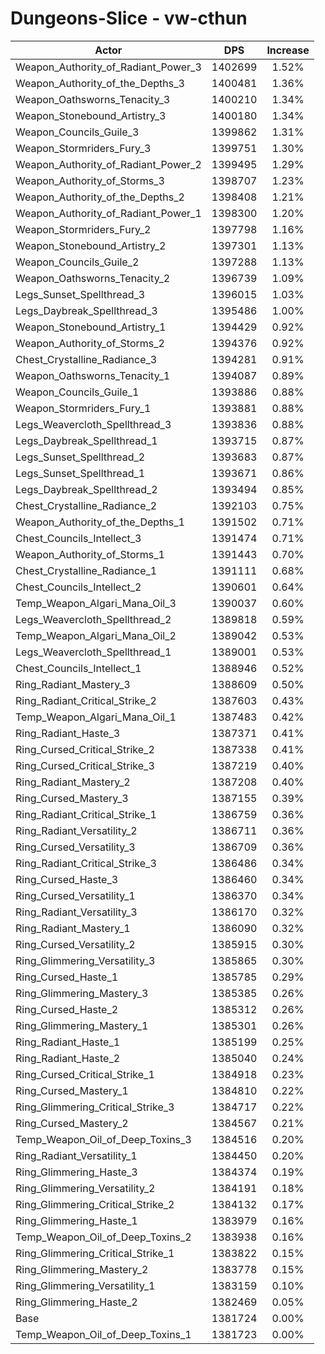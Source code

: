# Dungeons-Slice - vw-cthun
| Actor | DPS | Increase |
|---|:---:|:---:|
|Weapon_Authority_of_Radiant_Power_3|1402699|1.52%|
|Weapon_Authority_of_the_Depths_3|1400481|1.36%|
|Weapon_Oathsworns_Tenacity_3|1400210|1.34%|
|Weapon_Stonebound_Artistry_3|1400180|1.34%|
|Weapon_Councils_Guile_3|1399862|1.31%|
|Weapon_Stormriders_Fury_3|1399751|1.30%|
|Weapon_Authority_of_Radiant_Power_2|1399495|1.29%|
|Weapon_Authority_of_Storms_3|1398707|1.23%|
|Weapon_Authority_of_the_Depths_2|1398408|1.21%|
|Weapon_Authority_of_Radiant_Power_1|1398300|1.20%|
|Weapon_Stormriders_Fury_2|1397798|1.16%|
|Weapon_Stonebound_Artistry_2|1397301|1.13%|
|Weapon_Councils_Guile_2|1397288|1.13%|
|Weapon_Oathsworns_Tenacity_2|1396739|1.09%|
|Legs_Sunset_Spellthread_3|1396015|1.03%|
|Legs_Daybreak_Spellthread_3|1395486|1.00%|
|Weapon_Stonebound_Artistry_1|1394429|0.92%|
|Weapon_Authority_of_Storms_2|1394376|0.92%|
|Chest_Crystalline_Radiance_3|1394281|0.91%|
|Weapon_Oathsworns_Tenacity_1|1394087|0.89%|
|Weapon_Councils_Guile_1|1393886|0.88%|
|Weapon_Stormriders_Fury_1|1393881|0.88%|
|Legs_Weavercloth_Spellthread_3|1393836|0.88%|
|Legs_Daybreak_Spellthread_1|1393715|0.87%|
|Legs_Sunset_Spellthread_2|1393683|0.87%|
|Legs_Sunset_Spellthread_1|1393671|0.86%|
|Legs_Daybreak_Spellthread_2|1393494|0.85%|
|Chest_Crystalline_Radiance_2|1392103|0.75%|
|Weapon_Authority_of_the_Depths_1|1391502|0.71%|
|Chest_Councils_Intellect_3|1391474|0.71%|
|Weapon_Authority_of_Storms_1|1391443|0.70%|
|Chest_Crystalline_Radiance_1|1391111|0.68%|
|Chest_Councils_Intellect_2|1390601|0.64%|
|Temp_Weapon_Algari_Mana_Oil_3|1390037|0.60%|
|Legs_Weavercloth_Spellthread_2|1389818|0.59%|
|Temp_Weapon_Algari_Mana_Oil_2|1389042|0.53%|
|Legs_Weavercloth_Spellthread_1|1389001|0.53%|
|Chest_Councils_Intellect_1|1388946|0.52%|
|Ring_Radiant_Mastery_3|1388609|0.50%|
|Ring_Radiant_Critical_Strike_2|1387603|0.43%|
|Temp_Weapon_Algari_Mana_Oil_1|1387483|0.42%|
|Ring_Radiant_Haste_3|1387371|0.41%|
|Ring_Cursed_Critical_Strike_2|1387338|0.41%|
|Ring_Cursed_Critical_Strike_3|1387219|0.40%|
|Ring_Radiant_Mastery_2|1387208|0.40%|
|Ring_Cursed_Mastery_3|1387155|0.39%|
|Ring_Radiant_Critical_Strike_1|1386759|0.36%|
|Ring_Radiant_Versatility_2|1386711|0.36%|
|Ring_Cursed_Versatility_3|1386709|0.36%|
|Ring_Radiant_Critical_Strike_3|1386486|0.34%|
|Ring_Cursed_Haste_3|1386460|0.34%|
|Ring_Cursed_Versatility_1|1386370|0.34%|
|Ring_Radiant_Versatility_3|1386170|0.32%|
|Ring_Radiant_Mastery_1|1386090|0.32%|
|Ring_Cursed_Versatility_2|1385915|0.30%|
|Ring_Glimmering_Versatility_3|1385865|0.30%|
|Ring_Cursed_Haste_1|1385785|0.29%|
|Ring_Glimmering_Mastery_3|1385385|0.26%|
|Ring_Cursed_Haste_2|1385312|0.26%|
|Ring_Glimmering_Mastery_1|1385301|0.26%|
|Ring_Radiant_Haste_1|1385199|0.25%|
|Ring_Radiant_Haste_2|1385040|0.24%|
|Ring_Cursed_Critical_Strike_1|1384918|0.23%|
|Ring_Cursed_Mastery_1|1384810|0.22%|
|Ring_Glimmering_Critical_Strike_3|1384717|0.22%|
|Ring_Cursed_Mastery_2|1384567|0.21%|
|Temp_Weapon_Oil_of_Deep_Toxins_3|1384516|0.20%|
|Ring_Radiant_Versatility_1|1384450|0.20%|
|Ring_Glimmering_Haste_3|1384374|0.19%|
|Ring_Glimmering_Versatility_2|1384191|0.18%|
|Ring_Glimmering_Critical_Strike_2|1384132|0.17%|
|Ring_Glimmering_Haste_1|1383979|0.16%|
|Temp_Weapon_Oil_of_Deep_Toxins_2|1383938|0.16%|
|Ring_Glimmering_Critical_Strike_1|1383822|0.15%|
|Ring_Glimmering_Mastery_2|1383778|0.15%|
|Ring_Glimmering_Versatility_1|1383159|0.10%|
|Ring_Glimmering_Haste_2|1382469|0.05%|
|Base|1381724|0.00%|
|Temp_Weapon_Oil_of_Deep_Toxins_1|1381723|0.00%|
